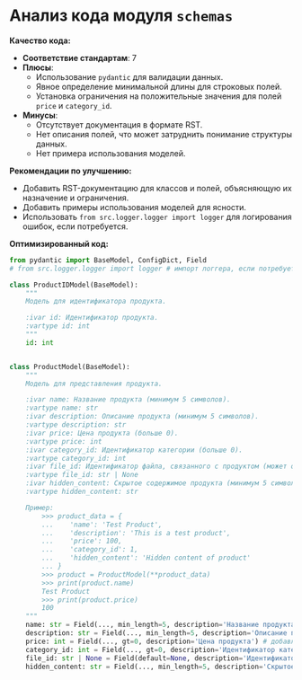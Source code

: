 # Анализ кода модуля `schemas`

**Качество кода:**

- **Соответствие стандартам**: 7
- **Плюсы**:
    - Использование `pydantic` для валидации данных.
    - Явное определение минимальной длины для строковых полей.
    - Установка ограничения на положительные значения для полей `price` и `category_id`.
- **Минусы**:
    - Отсутствует документация в формате RST.
    - Нет описания полей, что может затруднить понимание структуры данных.
    - Нет примера использования моделей.

**Рекомендации по улучшению:**

- Добавить RST-документацию для классов и полей, объясняющую их назначение и ограничения.
- Добавить примеры использования моделей для ясности.
- Использовать `from src.logger.logger import logger` для логирования ошибок, если потребуется.

**Оптимизированный код:**

```python
from pydantic import BaseModel, ConfigDict, Field
# from src.logger.logger import logger # импорт логгера, если потребуется

class ProductIDModel(BaseModel):
    """
    Модель для идентификатора продукта.

    :ivar id: Идентификатор продукта.
    :vartype id: int
    """
    id: int


class ProductModel(BaseModel):
    """
    Модель для представления продукта.

    :ivar name: Название продукта (минимум 5 символов).
    :vartype name: str
    :ivar description: Описание продукта (минимум 5 символов).
    :vartype description: str
    :ivar price: Цена продукта (больше 0).
    :vartype price: int
    :ivar category_id: Идентификатор категории (больше 0).
    :vartype category_id: int
    :ivar file_id: Идентификатор файла, связанного с продуктом (может отсутствовать).
    :vartype file_id: str | None
    :ivar hidden_content: Скрытое содержимое продукта (минимум 5 символов).
    :vartype hidden_content: str

    Пример:
        >>> product_data = {
        ...    'name': 'Test Product',
        ...    'description': 'This is a test product',
        ...    'price': 100,
        ...    'category_id': 1,
        ...    'hidden_content': 'Hidden content of product'
        ... }
        >>> product = ProductModel(**product_data)
        >>> print(product.name)
        Test Product
        >>> print(product.price)
        100
    """
    name: str = Field(..., min_length=5, description='Название продукта') # добавлено описание поля
    description: str = Field(..., min_length=5, description='Описание продукта') # добавлено описание поля
    price: int = Field(..., gt=0, description='Цена продукта') # добавлено описание поля
    category_id: int = Field(..., gt=0, description='Идентификатор категории') # добавлено описание поля
    file_id: str | None = Field(default=None, description='Идентификатор файла, связанного с продуктом') # добавлено описание поля и значение по умолчанию
    hidden_content: str = Field(..., min_length=5, description='Скрытое содержимое продукта') # добавлено описание поля
```